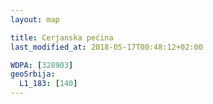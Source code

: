 ```yaml
---
layout: map

title: Cerjanska pećina
last_modified_at: 2018-05-17T00:48:12+02:00

WDPA: [328903]
geoSrbija:
  L1_183: [140]
---
```

